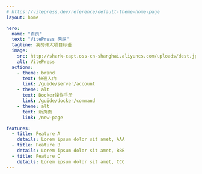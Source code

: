```yaml
---
# https://vitepress.dev/reference/default-theme-home-page
layout: home

hero:
  name: "首页"
  text: "VitePress 网站"
  tagline: 我的伟大项目标语
  image:
    src: http://shark-capt.oss-cn-shanghai.aliyuncs.com/uploads/dest.jpg
    alt: VitePress
  actions:
    - theme: brand
      text: 快速入门
      link: /guide/server/account
    - theme: alt
      text: Docker操作手册
      link: /guide/docker/command
    - theme: alt
      text: 新页面
      link: /new-page

features:
  - title: Feature A
    details: Lorem ipsum dolor sit amet, AAA
  - title: Feature B
    details: Lorem ipsum dolor sit amet, BBB
  - title: Feature C
    details: Lorem ipsum dolor sit amet, CCC
---
```


